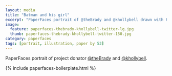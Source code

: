 ```yaml
---
layout: media
title: "Batman and his girl"
excerpt: "PaperFaces portrait of @theBrady and @khollybell drawn with Paper by 53 on an iPad."
image: 
  feature: paperfaces-thebrady-khollybell-twitter-lg.jpg
  thumb: paperfaces-thebrady-khollybell-twitter-150.jpg
category: paperfaces
tags: [portrait, illustration, paper by 53]
---
```


PaperFaces portrait of project donator [@theBrady](http://twitter.com/theBrady) and [@khollybell](http://twitter.com/khollybell).

{% include paperfaces-boilerplate.html %}
